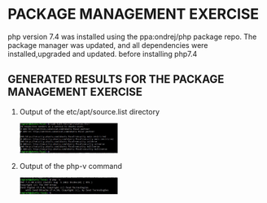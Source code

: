 <h1>PACKAGE MANAGEMENT EXERCISE </h1>

<p> php version 7.4 was installed using the ppa:ondrej/php package repo.
  The package manager was updated, and all dependencies were installed,upgraded and updated. before installing php7.4 </p>
  

<h2> GENERATED RESULTS FOR THE PACKAGE MANAGEMENT EXERCISE </h2>

<ol>
  <li> Output of the etc/apt/source.list directory
    <p><img src="https://github.com/ogunleye0720/Altschool-cloud-exercise/raw/main/source.list-output.JPG" height="10%" width="40%" /></p>
  </li>
   <li> Output of the php-v command
    <p><img src="https://github.com/ogunleye0720/Altschool-cloud-exercise/raw/main/php-v_output.JPG" height="10%" width="40%" /></p>
  </li>
  </ol>
